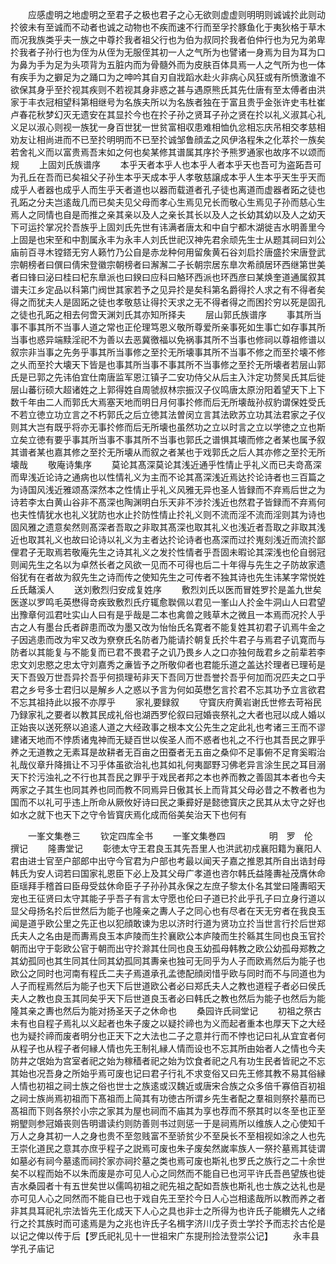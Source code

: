 <!-- { "loadSidebar": true } -->
　　应感虚明之地虚明之至君子之极也君子之心无欲则虚虚则明明则诚诚扵此则动扵彼未有至诚而不动者也诚之动物也不疾而速不行而至孚扵豚鱼化于夷狄格于草木而况我族类乎夫一族之中尊扵我者祖父行也为伯为叔同扵我者伯仲行也为兄为弟卑扵我者子孙行也为侄为从侄为无服侄其初一人之气所为也譬诸一身焉为目为耳为口为鼻为手为足为头项背为五脏内而为骨髓外而为皮肤百体具焉一人之气所为也一体有疾手为之擗足为之踊口为之呻吟其自刃自戕蹈水赴火非病心风狂或有所愤激谁不欲保其身乎至扵视其疾则不若视其身非惑之甚与遇原熊氏其先仕唐有至太傅者由洪家于丰衣冠相望科第相继号为名族夫所以为名族者独在于富且贵乎金张许史韦杜崔卢春花秋梦幻灭无遗安在其显扵今也在扵子孙之贤耳子孙之贤在扵以礼义淑其心礼义足以淑心则视一族犹一身百世犹一世贫富相収患难相恤仇忿相忘庆吊相交孝慈相劝友让相尚进而不已至扵明明而不已至扵诚邹鲁顔孟之风伊洛程朱之化萃扵一族矣若舍礼义而以富贵焉吾末如之何也矣某修其谱属其序扵予熊罗通家也故序不以颂而规
　　上固刘氏族谱序
　　本乎天者本乎人也本乎人者本乎天也吾可为盗跖吾可为孔丘在吾而已矣祖父子孙生本乎天成本乎人孝敬慈譲成本乎人生本乎天生乎天而成乎人者器也成乎人而生乎天者道也以器而载道者孔子徒也离道而虚器者跖之徒也孔跖之分夫岂逺哉几而已矣夫见父母而孝心生焉见兄长而敬心生焉见子孙而慈心生焉人之同情也自是而推之亲其亲以及人之亲长其长以及人之长幼其幼以及人之幼天下可运扵掌况扵吾族乎上固刘氏先世有讳满者唐太和中自宁都木湖徙吉水明善里今上固是也宋至和中割属永丰为永丰人刘氏世祀汉神先君余顽先生士从题其祠曰刘公庙前百寻木镗鎝无穷人籁竹乃公自是赤龙种何用留矦黄石谷刘启扵唐盛扵宋唐登武宗朝榜者曰僎曰倩宋登徽宗朝榜者曰澥澥二子长朝宗居东臯次希顔居环西继第世美者曰锋曰泌曰桂曰杞东臯派也曰鍨曰应科曰觡环西派也环西彦曰某焕奎道通属叙其谱夫江乡定品以科第门阀世其家若予之见异扵是矣科第名爵得扵人求之有不得者矣得之而犹夫人是固跖之徒也孝敬慈让得扵天求之无不得者得之而困扵穷以死是固孔之徒也孔跖之相去何啻天渊刘氏其亦知所择夫
　　层山郭氏族谱序
　　事其所当事不事其所不当事人道之常也正伦理笃恩义敬所尊爱所亲事死如生事亡如存事其所当事也惑异端黩淫祀不为善以去恶冀徼福以免祸事其所不当事也修祠以尊祖修谱以叙宗非当事之先务乎事其所当事修之至扵无所壊事其所不当事不修之而至扵壊不修之乆而至扵大壊天下皆是也事其所当事不事其所不当事修之至扵无所壊者若层山郭氏是已郭之先讳伯宜仕南唐监军恩江镇子二安功侍父从后主入汴定功赘吴氏其后徙层山蕃衍硕大超诸姓之上郭得姓自周虢叔林宗振汉子仪鸣唐太原汾阳着望天下上下数千年由二人而郭氏大焉塞天地而明日月何事扵修而后无所壊哉孙叔豹谓保姓受氏不若立徳立功立言之不朽郭氏之后立徳其法曽闵立言其法欧苏立功其法君家之子仪则其大岂有既乎将亦无事扵修而后无所壊也虽然功之立以时言之立以学徳之立也斯立矣立徳有要乎事其所当事不事其所不当事也郭氏之谱惧其壊而修之者某也属予叙其谱者某也嘉其修之至扵无所壊从而叙之者某也于戏郭氏之后人其亦修之至扵无所壊哉
　　敬庵诗集序
　　莫论其髙深莫论其浅近通乎性情止乎礼义而已夫竒髙深而卑浅近论诗之通病也以性情礼义为主而不论其髙深浅近焉达扵论诗者也三百篇之为诗国风浅近雅颂髙深然本之性情止乎礼义风雅无异也圣人皆録而不弃焉后世之为诗若李太白黄山谷非不髙深也陶渊明白乐天非不涉扵浅近也然君子皆録而不弃焉何也夫性情犹水也礼义犹防也水止扵防性情止扵礼义则不流而淫不流而淫则其为诗也固风雅之遗意矣然则髙深者吾取之非取其髙深也取其礼义也浅近者吾取之非取其浅近也取其礼义也故曰论诗以礼义为主者达扵论诗者也髙深而过扵嵬刻浅近而流扵鄙俚君子无取焉若敬庵先生之诗其礼义之发扵性情者乎吾固未暇论其深浅也伦自弱冠则闻先生之名以为卓然长者之风欲一见而不可得也后二十年得与先生之子防故家遗俗犹有在者故为叙先生之诗而传之使知先生之可传者不独其诗也先生讳某字常悦姓丘氏鼇溪人
　　送刘敷烈归安成复姓序
　　敷烈刘氏以医而冒姓罗扵是盖九世矣医遂以罗鸣毛英懋得竒疾致敷烈氏疗辄愈聫佩以君见一峯山人扵金牛洞山人曰君望出豫章何泒君吐实山人曰有是乎哉是二本也禽兽之贱草木之微且一本焉而况扵人乎古之人有墨台氏者辟患而改为墨又改为怡怡氏名寛者不能复姓其初君子讥焉牛金之子因逃患而改为牢又改为尞尞氏名防者乃能请扵朝复氏扵牛君子与焉君子讥寛而与防者以其能复与不能复而已君不畏君子之讥乃畏乡人之口亦独何哉君乡之前辈若李忠文刘忠愍之忠太守刘嘉秀之亷皆予之所敬仰者也君能乐道之盖达扵理者已理茍是天下吾毁万世吾异扵吾乎何损理茍非天下吾同万世吾誉扵吾乎何加而况匹夫之口乎君之乡号多士君归以是解乡人之惑以予言为何如英懋乞言扵君不忘其功予立言欲君不忘其祖持此以报不亦厚乎
　　家礼要録叙
　　守寳庆府黄岩谢氏世修去苛裕民乃録家礼之要者以教其民成礼俗也湖西罗伦叙曰冠婚丧祭礼之大者也冠以成人婚以正始丧以送死祭以追逺人道之大经政事之根本文公先生之定此礼也考诸三王而不谬建诸天地而不悖质诸鬼神而无疑百世以俟圣人而不惑者也礼之不行也其吾民之罪乎养之无道教之无素耳是故耕者无百亩之田蚕者无五亩之桑仰不足事俯不足育奚暇治礼哉仪章升降揖让不习乎体虽欲治礼也其如礼何夷鄙野习佛老异言涂生民之耳目溺天下扵污浊礼之不行也其吾民之罪乎于戏民者邦之本也养而教之善固其本者也今夫两家之子其生也同其养也同而教不同焉异日傲其长上而背其父母必昔之不教者也为国而不以礼可乎违上所命从厥攸好诗曰民之秉彛好是懿徳寳庆之民其从太守之好也如水之就下也天下之守令皆寳庆焉化成而俗美矣治天下也何有















　　一峯文集巻三
　　钦定四库全书
　　一峯文集巻四　　　　　明　罗　伦　撰记
　　隆夀堂记
　　彰徳太守王君良玉其先吾里人也洪武初戍襄阳籍为襄阳人君由进士官至户部郎中出守今官君为户部也考最以闻天子嘉之推恩其所自出诰封母韩氏为安人词若曰国家礼恩臣下必上及其父母广孝道也咨尔韩氏益隆夀祉茂膺休命臣瑶拜手稽首曰臣母受兹休命臣子子孙孙其永保之左庶子黎太仆名其堂曰隆夀昭天宠也王征贤曰太守其能子乎吾子有言太守愿也伦曰子道已扵此乎孔子曰立身行道以显父母扬名扵后世然后为能子也隆亲之夀人子之同心也有尽者在天无穷者在我良玉闻是道乎欧公里之先正也以犯顔敢谏为忠以济时行道为贤功立扵当世言行扵后世郑氏夫人之名由是而夀焉良玉本庐陵而生扵襄欧公本庐陵而生扵緜其生同也良玉官扵朝而出守于彰欧公官于朝而出守扵滁其仕同也良玉幼孤母韩教之欧公幼孤母郑教之其幼孤同也其生同其仕同其幼孤同其夀亲也独可无同乎为人子而欧焉然后为能子也欧公之同时也河南有程氏二夫子焉道承孔孟徳配顔闵惜乎欧与同时而不与同道也为人子而程焉然后为能子也天下后世道欧公者必曰郑氏夫人之教也道程子者必曰侯氏夫人之教也良玉其同矣乎天下后世道良玉者必曰韩氏之教也然后为能子也然后为能隆其亲之夀也然后为能对扬圣天子之休命也
　　桑园许氏祠堂记
　　初祖之祭古未有也自程子焉礼以义起者也朱子废之以疑扵禘也为义而起者重本也厚天下之大经也为疑扵禘而废者明分也正天下之大法也二子之意并行而不悖也记曰礼从宜宜者何从程子也从程子者何縁人情也先王制礼縁人情而设也不忘其所由始者人之情也今夫防井之氓始为宫室者祀之始为稼穑者祀之始为饮食者祀之凡有功生民者皆祀之不忘其始也况吾身之所始乎焉可废也记曰君子行礼不求变俗又曰先王修其教不易其俗縁人情也初祖之祠士族之俗也世士之族逺或汉魏近或唐宋合族之众多倍千寡倍百初祖之祠士族尚焉初祖而下髙祖而上简其有功徳古所谓乡先生者配之羣祖则祭扵墓而已髙祖而下则各祭扵小宗之家其为屋也祠而不庙其为享也荐而不祭其时以冬至也正至朔朢则参冠婚丧则告明谱读约则防善则书过则惩一于是祠焉所以维族人之心使知千万人之身其初一人之身也贵不至忽贱富不至骄贫少不至戾长不至相视如涂之人也先王崇化道民之意其亦庶乎程子之説焉可废也朱子废矣然嵗率族人一祭扵墓焉其徒谓如墓必有祠今墓逺而祠扵家亦祠扵墓之类也焉可废也斯礼也罗氏之族行之二十余世矣不以程而始不以朱而废是亦可见人心之同然而不能自已也河平许氏吾邑望族也徙吉水桑园者十有五世矣世以儒鸣初祖之祀先祖之配如吾族也斯礼也士族之达礼也是亦可见人心之同然而不能自已也于戏自先王至扵今日人心岂相逺哉所以教而养之者非其具耳祀礼宗法皆先王化成天下人心之具也非士之所得为也许氏子能纉先人之绪行之扵其族时而可逺焉是为之兆也许氏子名楫字济川戊子贡士学扵予而志扵古伦是以记之俾以传于后【罗氏祀礼见十一世祖宋广东提刑捡法登崇公记】
　　永丰县学孔子庙记
